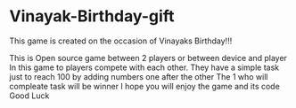 # Vinayak-Birthday-gift
This game is created on the occasion of Vinayaks Birthday!!!


This is Open source game between 2 players or between device and player
In this game to players compete with each other.
They have a simple task just to reach 100 by adding numbers one after the other
The 1 who will compleate task will be winner
I hope you will enjoy the game and its code
Good Luck
